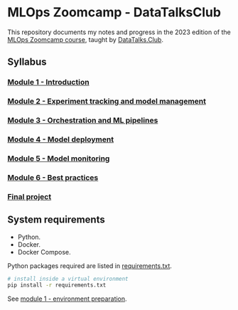 #  MLOps Zoomcamp - DataTalksClub

This repository documents my notes and progress in the 2023 edition of the [MLOps Zoomcamp course](https://github.com/DataTalksClub/mlops-zoomcamp), taught by [DataTalks.Club](https://datatalks.club/).



## Syllabus

### [Module 1 - Introduction](./01_introduction/)

### [Module 2 - Experiment tracking and model management](./02_experiment_tracking/)

### [Module 3 - Orchestration and ML pipelines](./03_orchestration/)

### [Module 4 - Model deployment](./04_deployment/)

### [Module 5 - Model monitoring](./05_monitoring/)

### [Module 6 - Best practices](./06_best_practices/)

### [Final project](./project/)



## System requirements

* Python.
* Docker.
* Docker Compose.

Python packages required are listed in [requirements.txt](./requirements.txt).

```bash
# install inside a virtual environment
pip install -r requirements.txt
```

See [module 1 - environment preparation](./01_introduction/README.md#2-environment-preparation).

